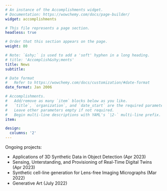 ```yaml
---
# An instance of the Accomplishments widget.
# Documentation: https://wowchemy.com/docs/page-builder/
widget: accomplishments

# This file represents a page section.
headless: true

# Order that this section appears on the page.
weight: 80

# Note: `&shy;` is used to add a 'soft' hyphen in a long heading.
# title: 'Accomplish&shy;ments'
title: News
subtitle:

# Date format
#   Refer to https://wowchemy.com/docs/customization/#date-format
date_format: Jan 2006

# Accomplishments.
#   Add/remove as many `item` blocks below as you like.
#   `title`, `organization`, and `date_start` are the required parameters.
#   Leave other parameters empty if not required.
#   Begin multi-line descriptions with YAML's `|2-` multi-line prefix.
item:

design:
  columns: '2' 
---
```

<!-- Submitted Manuscripts: 
  * Kamaraj, P., Annamalai, A., Vaghashiya, R., Kulkarni, M., Kazi, A., & Appaji, A. (2021). Clinically Applicable Artificial Intelligence for Retinal Imaging based Teleophthalmology for Primary Eye Care in India: A Review. Submitted. -->

Ongoing projects:
  * Applications of 3D Synthetic Data in Object Detection (Apr 2023)
  * Sensing, Unterstanding, and Provisioning of Real-Time Digital Twins (Apr 2023)
  * Synthetic cell-line generation for Lens-free Imaging Micrographs (Mar 2022)
  * Generative Art (July 2022)
